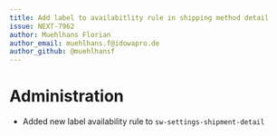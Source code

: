 ```yaml
---
title: Add label to availabitlity rule in shipping method detail
issue: NEXT-7962
author: Muehlhans Florian
author_email: muehlhans.f@idowapro.de 
author_github: @muehlhansf
---
```

# Administration
* Added new label availability rule to `sw-settings-shipment-detail`
